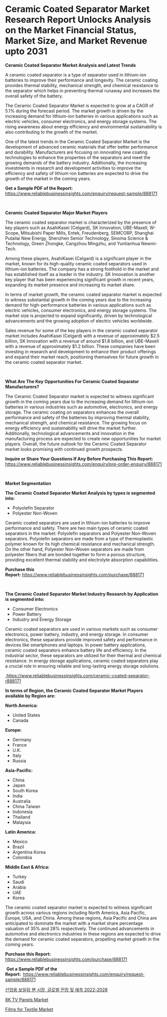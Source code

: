 <p><h1>Ceramic Coated Separator Market Research Report Unlocks Analysis on the Market Financial Status, Market Size, and Market Revenue upto 2031</h1></p><p><strong>Ceramic Coated Separator Market Analysis and Latest Trends</strong></p>
<p><p>A ceramic coated separator is a type of separator used in lithium-ion batteries to improve their performance and longevity. The ceramic coating provides thermal stability, mechanical strength, and chemical resistance to the separator which helps in preventing thermal runaway and increases the overall safety of the battery.</p><p>The Ceramic Coated Separator Market is expected to grow at a CAGR of 5.1% during the forecast period. The market growth is driven by the increasing demand for lithium-ion batteries in various applications such as electric vehicles, consumer electronics, and energy storage systems. The rising awareness about energy efficiency and environmental sustainability is also contributing to the growth of the market.</p><p>One of the latest trends in the Ceramic Coated Separator Market is the development of advanced ceramic materials that offer better performance and durability. Manufacturers are focusing on innovating new coating technologies to enhance the properties of the separators and meet the growing demands of the battery industry. Additionally, the increasing investments in research and development activities to improve the efficiency and safety of lithium-ion batteries are expected to drive the growth of the market in the coming years.</p></p>
<p><strong>Get a Sample PDF of the Report:&nbsp;</strong> <a href="https://www.reliablebusinessinsights.com/enquiry/request-sample/888171">https://www.reliablebusinessinsights.com/enquiry/request-sample/888171</a></p>
<p>&nbsp;</p>
<p><strong>Ceramic Coated Separator Major Market Players</strong></p>
<p><p>The ceramic coated separator market is characterized by the presence of key players such as AsahiKasei (Celgard), SK Innovation, UBE-Maxell, W-Scope, Mitsubishi Paper Mills, Entek, Freudenberg, SEMCORP, Shanghai Putailai New Energy, Shenzhen Senior Technology, Sinoma Science & Technology, Green Zhongke, Cangzhou Mingzhu, and Yuntianhua Newmi-Tech.</p><p>Among these players, AsahiKasei (Celgard) is a significant player in the market, known for its high-quality ceramic coated separators used in lithium-ion batteries. The company has a strong foothold in the market and has established itself as a leader in the industry. SK Innovation is another key player that has been experiencing significant growth in recent years, expanding its market presence and increasing its market share.</p><p>In terms of market growth, the ceramic coated separator market is expected to witness substantial growth in the coming years due to the increasing demand for high-performance batteries in various applications such as electric vehicles, consumer electronics, and energy storage systems. The market size is projected to expand significantly, driven by technological advancements and the growing adoption of electric vehicles worldwide.</p><p>Sales revenue for some of the key players in the ceramic coated separator market includes AsahiKasei (Celgard) with a revenue of approximately $2.5 billion, SK Innovation with a revenue of around $1.8 billion, and UBE-Maxell with a revenue of approximately $1.2 billion. These companies have been investing in research and development to enhance their product offerings and expand their market reach, positioning themselves for future growth in the ceramic coated separator market.</p></p>
<p>&nbsp;</p>
<p><strong>What Are The Key Opportunities For Ceramic Coated Separator Manufacturers?</strong></p>
<p><p>The Ceramic Coated Separator market is expected to witness significant growth in the coming years due to the increasing demand for lithium-ion batteries in various industries such as automotive, electronics, and energy storage. The ceramic coating on separators enhances the overall performance and safety of the batteries by improving thermal stability, mechanical strength, and chemical resistance. The growing focus on energy efficiency and sustainability will drive the market further. Additionally, technological advancements and innovation in the manufacturing process are expected to create new opportunities for market players. Overall, the future outlook for the Ceramic Coated Separator market looks promising with continued growth prospects.</p></p>
<p><strong>Inquire or Share Your Questions If Any Before Purchasing This Report:</strong> <a href="https://www.reliablebusinessinsights.com/enquiry/pre-order-enquiry/888171">https://www.reliablebusinessinsights.com/enquiry/pre-order-enquiry/888171</a></p>
<p>&nbsp;</p>
<p><strong>Market Segmentation</strong></p>
<p><strong>The Ceramic Coated Separator Market Analysis by types is segmented into:</strong></p>
<p><ul><li>Polyolefin Separator</li><li>Polyester Non-Woven</li></ul></p>
<p><p>Ceramic coated separators are used in lithium-ion batteries to improve performance and safety. There are two main types of ceramic coated separators in the market: Polyolefin separators and Polyester Non-Woven separators. Polyolefin separators are made from a type of thermoplastic polymer known for its high chemical resistance and mechanical strength. On the other hand, Polyester Non-Woven separators are made from polyester fibers that are bonded together to form a porous structure, providing excellent thermal stability and electrolyte absorption capabilities.</p></p>
<p><strong>Purchase this Report:&nbsp;</strong><a href="https://www.reliablebusinessinsights.com/purchase/888171">https://www.reliablebusinessinsights.com/purchase/888171</a></p>
<p>&nbsp;</p>
<p><strong>The Ceramic Coated Separator Market Industry Research by Application is segmented into:</strong></p>
<p><ul><li>Consumer Electronics</li><li>Power Battery</li><li>Industry and Energy Storage</li></ul></p>
<p><p>Ceramic coated separators are used in various markets such as consumer electronics, power battery, industry, and energy storage. In consumer electronics, these separators provide improved safety and performance in devices like smartphones and laptops. In power battery applications, ceramic coated separators enhance battery life and efficiency. In the industrial sector, these separators are utilized for their thermal and chemical resistance. In energy storage applications, ceramic coated separators play a crucial role in ensuring reliable and long-lasting energy storage solutions.</p></p>
<p><a href="https://www.reliablebusinessinsights.com/ceramic-coated-separator-r888171">&nbsp;https://www.reliablebusinessinsights.com/ceramic-coated-separator-r888171</a></p>
<p><strong>In terms of Region, the Ceramic Coated Separator Market Players available by Region are:</strong></p>
<p>
    <p> <strong> North America: </strong>
        <ul>
            <li>United States</li>
            <li>Canada</li>
        </ul>
        </p> 
    <p> <strong> Europe: </strong>
        <ul>
            <li>Germany</li>
            <li>France</li>
            <li>U.K.</li>
            <li>Italy</li>
            <li>Russia</li>
        </ul>
        </p> 
    <p> <strong> Asia-Pacific: </strong>
        <ul>
            <li>China</li>
            <li>Japan</li>
            <li>South Korea</li>
            <li>India</li>
            <li>Australia</li>
            <li>China Taiwan</li>
            <li>Indonesia</li>
            <li>Thailand</li>
            <li>Malaysia</li>
        </ul>
        </p> 
    <p> <strong> Latin America: </strong>
        <ul>
            <li>Mexico</li>
            <li>Brazil</li>
            <li>Argentina Korea</li>
            <li>Colombia</li>
        </ul>
        </p> 
    <p> <strong> Middle East & Africa: </strong>
        <ul>
            <li>Turkey</li>
            <li>Saudi</li>
            <li>Arabia</li>
            <li>UAE</li>
            <li>Korea</li>
        </ul>
    </p>
    </p>
<p><p>The ceramic coated separator market is expected to witness significant growth across various regions including North America, Asia Pacific, Europe, USA, and China. Among these regions, Asia Pacific and China are anticipated to dominate the market with a market share percentage valuation of 35% and 28% respectively. The continued advancements in automotive and electronics industries in these regions are expected to drive the demand for ceramic coated separators, propelling market growth in the coming years.</p></p>
<p><strong>Purchase this Report: </strong><a href="https://www.reliablebusinessinsights.com/purchase/888171">https://www.reliablebusinessinsights.com/purchase/888171</a></p>
<p>&nbsp;<strong>Get a Sample PDF of the Report:&nbsp;&nbsp;</strong><a href="https://www.reliablebusinessinsights.com/enquiry/request-sample/888171">https://www.reliablebusinessinsights.com/enquiry/request-sample/888171</a></p>
<p><strong></strong></p>
<p><p><a href="https://github.com/xvz497517413/Market-Research-Report-List-3/blob/main/4605501131317.md">산업용 보일링 팬 시장, 글로벌 전망 및 예측 2022-2028</a></p><p><a href="https://github.com/Krish2023na/Market-Research-Report-List-5/blob/main/8k-tv-panels-market.md">8K TV Panels Market</a></p><p><a href="https://github.com/RickHolmes3/Market-Research-Report-List-5/blob/main/films-for-textile-market.md">Films for Textile Market</a></p></p>